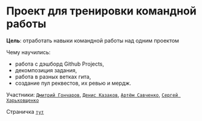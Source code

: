 # Проект для тренировки командной работы

**Цель**: отработать навыки командной работы над одним проектом

Чему научились:
* работа с дэшборд Github Projects,
* декомпозиция задания,
* работа в разных ветках гита,
* создание пул реквестов, их ревью и мердж.

 Участники: [`Дмитрий Гончаров`](https://github.com/LethL), [`Денис Казаков`](https://github.com/Ori-wiki), [`Артём Савченко`](https://github.com/ArtyemSavchenko), [`Сергей Харьковщенко`](https://github.com/SergeyKharkovshchenko)

Страничка [`тут`](https://sergeykharkovshchenko.github.io/lubimovka-teamwork/)
